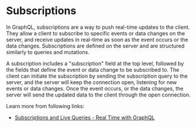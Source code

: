 # Subscriptions

In GraphQL, subscriptions are a way to push real-time updates to the client. They allow a client to subscribe to specific events or data changes on the server, and receive updates in real-time as soon as the event occurs or the data changes. Subscriptions are defined on the server and are structured similarly to queries and mutations.

A subscription includes a "subscription" field at the top level, followed by the fields that define the event or data change to be subscribed to. The client can initiate the subscription by sending the subscription query to the server, and the server will keep the connection open, listening for new events or data changes. Once the event occurs, or the data changes, the server will send the updated data to the client through the open connection.

Learn more from following links:

- [Subscriptions and Live Queries - Real Time with GraphQL](https://the-guild.dev/blog/subscriptions-and-live-queries-real-time-with-graphql)